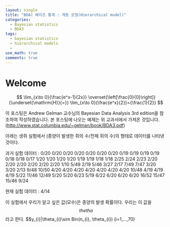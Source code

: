 ```yaml
---
layout: single
title: "BDA) 베이즈 통계 : 계층 모형(Hierarchical model)"
categories:
  - Bayesian statistics
  - BDA3
tags:
  - bayesian statistics
  - hierarchical models
  - 
use_math: true
comments: true
---
```


# Welcome

$$
\lim_{x\to 0}{\frac{e^x-1}{2x}}
\overset{\left[\frac{0}{0}\right]}{\underset{\mathrm{H}}{=}}
\lim_{x\to 0}{\frac{e^x}{2}}={\frac{1}{2}}
$$


이 포스팅은 Andrew Gelman 교수님의 Bayesian Data Analysis 3rd edition을 참조하여 작성하였습니다.
본 포스팅에 나오는 예제는 위 교과서에서 가져온 것입니다.
(http://www.stat.columbia.edu/~gelman/book/BDA3.pdf)

아래는 생쥐 실험에서 (종양이 발생한 쥐의 수/전체 쥐의 수)의 형태로 데이터를 나타낸 것이다. 

과거 실험 데이터 :
0/20 0/20 0/20 0/20 0/20 0/20 0/20 0/19 0/19 0/19
0/19 0/18 0/18 0/17 1/20 1/20 1/20 1/20 1/19 1/19
1/18 1/18 2/25 2/24 2/23 2/20 2/20 2/20 2/20 2/20
2/20 1/10 5/49 2/19 5/46 3/27 2/17 7/49 7/47 3/20
3/20 2/13 9/48 10/50 4/20 4/20 4/20 4/20 4/20 4/20
4/20 10/48 4/19 4/19 4/19 5/22 11/46 12/49 5/20 5/20
6/23 5/19 6/22 6/20 6/20 6/20 16/52 15/47 15/46 9/24

현재 실험 데이터 :
4/14

이 실험에서 우리가 알고 싶은 값(모수)은 종양의 발생 확률이다. 우리는 이 값을 $$thetha$$라고 한다.
$$y_{i}|\theta_{i}\sim Bin(n_{i}, \theta_{i}) (i=1,...,70)